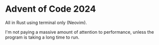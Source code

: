 # Advent of Code 2024

All in Rust using terminal only (Neovim).

I'm not paying a massive amount of attention to performance, unless the program is taking a long time to run.

